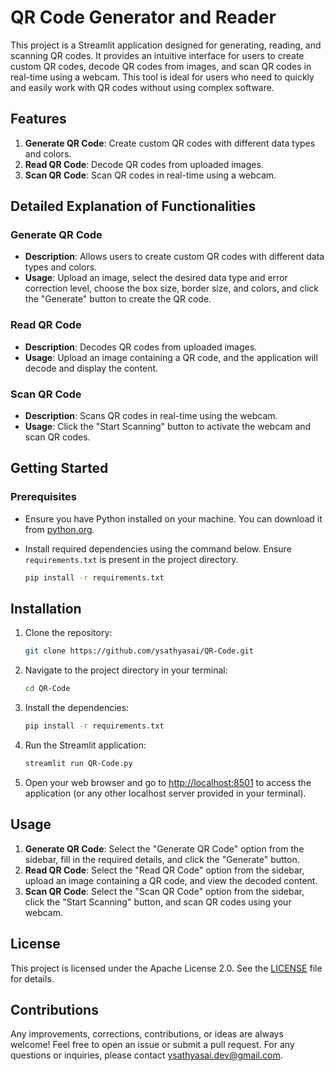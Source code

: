 # QR Code Generator and Reader

This project is a Streamlit application designed for generating, reading, and scanning QR codes. It provides an intuitive interface for users to create custom QR codes, decode QR codes from images, and scan QR codes in real-time using a webcam. This tool is ideal for users who need to quickly and easily work with QR codes without using complex software.

## Features

1. **Generate QR Code**: Create custom QR codes with different data types and colors.
2. **Read QR Code**: Decode QR codes from uploaded images.
3. **Scan QR Code**: Scan QR codes in real-time using a webcam.

## Detailed Explanation of Functionalities

### Generate QR Code
- **Description**: Allows users to create custom QR codes with different data types and colors.
- **Usage**: Upload an image, select the desired data type and error correction level, choose the box size, border size, and colors, and click the "Generate" button to create the QR code.

### Read QR Code
- **Description**: Decodes QR codes from uploaded images.
- **Usage**: Upload an image containing a QR code, and the application will decode and display the content.

### Scan QR Code
- **Description**: Scans QR codes in real-time using the webcam.
- **Usage**: Click the "Start Scanning" button to activate the webcam and scan QR codes.

## Getting Started

### Prerequisites
- Ensure you have Python installed on your machine. You can download it from [python.org](https://www.python.org/downloads/).

- Install required dependencies using the command below. Ensure `requirements.txt` is present in the project directory.

   ```sh
   pip install -r requirements.txt
   ```

## Installation
1. Clone the repository:
   ```sh
   git clone https://github.com/ysathyasai/QR-Code.git
   ```
2. Navigate to the project directory in your terminal:
   ```sh
   cd QR-Code
   ```

3. Install the dependencies:
   ```sh
   pip install -r requirements.txt
   ```

4. Run the Streamlit application:
   ```sh
   streamlit run QR-Code.py
   ```

5. Open your web browser and go to [http://localhost:8501](http://localhost:8501) to access the application (or any other localhost server provided in your terminal).

## Usage
1. **Generate QR Code**: Select the "Generate QR Code" option from the sidebar, fill in the required details, and click the "Generate" button.
2. **Read QR Code**: Select the "Read QR Code" option from the sidebar, upload an image containing a QR code, and view the decoded content.
3. **Scan QR Code**: Select the "Scan QR Code" option from the sidebar, click the "Start Scanning" button, and scan QR codes using your webcam.

## License

This project is licensed under the Apache License 2.0. See the [LICENSE](https://github.com/ysathyasai/QR-Code/blob/main/LICENSE) file for details.

## Contributions

Any improvements, corrections, contributions, or ideas are always welcome! Feel free to open an issue or submit a pull request. For any questions or inquiries, please contact [ysathyasai.dev@gmail.com](mailto:ysathyasai.dev@gmail.com).
